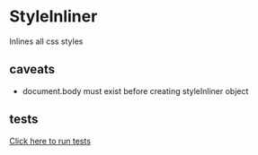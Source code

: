 # StyleInliner
Inlines all css styles

## caveats
* document.body must exist before creating styleInliner object

## tests
[Click here to run tests](https://wentam.github.io/StyleInliner/tests/)
